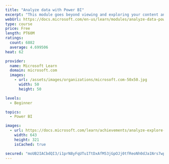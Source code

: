 ```yaml
---
title: "Analyze data with Power BI"
excerpt: "This module goes beyond viewing and exploring your content and explains how to interact with it by working with reports and dashboards to uncover and share new business insights."
webUrl: https://docs.microsoft.com/en-us/learn/modules/analyze-data-power-bi/
type: course
price: Free
length: PT60M
ratings:
  count: 6882
  average: 4.699506
heat: 62

provider:
  name: Microsoft Learn
  domain: microsoft.com
  images:
    - url: /assets/images/organizations/microsoft.com-50x50.jpg
      width: 50
      height: 50

levels:
  - Beginner

topics:
  - Power BI

images:
  - url: https://docs.microsoft.com/learn/achievements/analyze-explore-data-power-bi-social.png
    width: 643
    height: 321
    isCached: true

secured: "moUB2IACbdQI3/i1prN8yFqUTu1TtDxAfM53jGpOJj0tfReoNh0dJa1Nrs7wpHOvZua7snydLDZiqRZXUha/jLe6ZbS3FutZb+ksG6leAaWJeNl3bq72yWsJeFptADSxEZ6tAb8cXnI6/+pmBFphos6HDi4IEIl3G0OLBoV5VWXymj5LYKHX6HOvT+EsmABCTLKuiBW1fav2tgCpVIqtiRuZ6D40x234UU55OqFGrVCHUft2uL+VdtxiJnQFXjUhZ5FaOB9uYJFpD/4QkpRzNa90neWk62EkCG7zUO6HTB+vbOHbrNHOUwUOrSbFKZs9Q75byrGy74BCmUMYAjHx7UqjGfceA1ChmyuxYzEFvb38qY6/YIUvw/+MmrUz4iQJCJKuDEFFWImdWcaB0haS53l+gi25j+sSDu+pZexjbNc=;xoRZnjq4j59EfOE5lAIDAg=="
---
```


